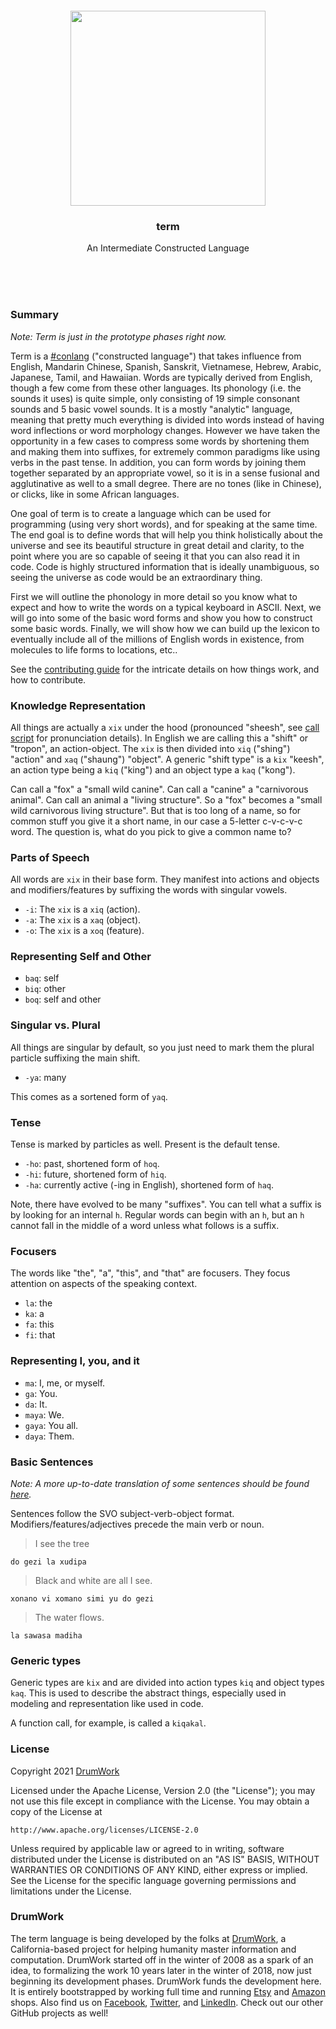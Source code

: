 
<br/>
<br/>
<br/>
<br/>
<br/>
<br/>

<p align='center'>
  <img src='https://github.com/teamdrumwork/term/blob/make/view/make.svg?raw=true' height='312'/>
</p>

<h3 align='center'>
  term
</h3>
<p align='center'>
  An Intermediate Constructed Language
</p>

<br/>
<br/>
<br/>

<h3 id="summary">Summary</h3>

_Note: Term is just in the prototype phases right now._

Term is a [#conlang](https://en.wikipedia.org/wiki/Constructed_language) ("constructed language") that takes influence from English, Mandarin Chinese, Spanish, Sanskrit, Vietnamese, Hebrew, Arabic, Japanese, Tamil, and Hawaiian. Words are typically derived from English, though a few come from these other languages. Its phonology (i.e. the sounds it uses) is quite simple, only consisting of 19 simple consonant sounds and 5 basic vowel sounds. It is a mostly "analytic" language, meaning that pretty much everything is divided into words instead of having word inflections or word morphology changes. However we have taken the opportunity in a few cases to compress some words by shortening them and making them into suffixes, for extremely common paradigms like using verbs in the past tense. In addition, you can form words by joining them together separated by an appropriate vowel, so it is in a sense fusional and agglutinative as well to a small degree. There are no tones (like in Chinese), or clicks, like in some African languages.

One goal of term is to create a language which can be used for programming (using very short words), and for speaking at the same time. The end goal is to define words that will help you think holistically about the universe and see its beautiful structure in great detail and clarity, to the point where you are so capable of seeing it that you can also read it in code. Code is highly structured information that is ideally unambiguous, so seeing the universe as code would be an extraordinary thing.

First we will outline the phonology in more detail so you know what to expect and how to write the words on a typical keyboard in ASCII. Next, we will go into some of the basic word forms and show you how to construct some basic words. Finally, we will show how we can build up the lexicon to eventually include all of the millions of English words in existence, from molecules to life forms to locations, etc..

See the [contributing guide](https://github.com/teamdrumwork/term/blob/make/.github/contributing.md) for the intricate details on how things work, and how to contribute.

### Knowledge Representation

All things are actually a `xix` under the hood (pronounced "sheesh", see [call script](https://github.com/teamdrumwork/call) for pronunciation details). In English we are calling this a "shift" or "tropon", an action-object. The `xix` is then divided into `xiq` ("shing") "action" and `xaq` ("shaung") "object". A generic "shift type" is a `kix` "keesh", an action type being a `kiq` ("king") and an object type a `kaq` ("kong").

Can call a "fox" a "small wild canine". Can call a "canine" a "carnivorous animal". Can call an animal a "living structure". So a "fox" becomes a "small wild carnivorous living structure". But that is too long of a name, so for common stuff you give it a short name, in our case a 5-letter c-v-c-v-c word. The question is, what do you pick to give a common name to?

### Parts of Speech

All words are `xix` in their base form. They manifest into actions and objects and modifiers/features by suffixing the words with singular vowels.

- `-i`: The `xix` is a `xiq` (action).
- `-a`: The `xix` is a `xaq` (object).
- `-o`: The `xix` is a `xoq` (feature).

### Representing Self and Other

- `baq`: self
- `biq`: other
- `boq`: self and other

### Singular vs. Plural

All things are singular by default, so you just need to mark them the plural particle suffixing the main shift.

- `-ya`: many

This comes as a sortened form of `yaq`.

### Tense

Tense is marked by particles as well. Present is the default tense.

- `-ho`: past, shortened form of `hoq`.
- `-hi`: future, shortened form of `hiq`.
- `-ha`: currently active (-ing in English), shortened form of `haq`.

Note, there have evolved to be many "suffixes". You can tell what a suffix is by looking for an internal `h`. Regular words can begin with an `h`, but an `h` cannot fall in the middle of a word unless what follows is a suffix.

### Focusers

The words like "the", "a", "this", and "that" are focusers. They focus attention on aspects of the speaking context.

- `la`: the
- `ka`: a
- `fa`: this
- `fi`: that

### Representing I, you, and it

- `ma`: I, me, or myself.
- `ga`: You.
- `da`: It.
- `maya`: We.
- `gaya`: You all.
- `daya`: Them.

### Basic Sentences

_Note: A more up-to-date translation of some sentences should be found [here](https://github.com/teamdrumwork/term/blob/make/list/sentence/full.csv)._

Sentences follow the SVO subject-verb-object format. Modifiers/features/adjectives precede the main verb or noun.

> I see the tree

```
do gezi la xudipa
```

> Black and white are all I see.

```
xonano vi xomano simi yu do gezi
```

> The water flows.

```
la sawasa madiha
```

### Generic types

Generic types are `kix` and are divided into action types `kiq` and object types `kaq`. This is used to describe the abstract things, especially used in modeling and representation like used in code.

A function call, for example, is called a `kiqakal`.

<h3 id="license">License</h3>

Copyright 2021 <a href='https://drum.work'>DrumWork</a>

Licensed under the Apache License, Version 2.0 (the "License");
you may not use this file except in compliance with the License.
You may obtain a copy of the License at

    http://www.apache.org/licenses/LICENSE-2.0

Unless required by applicable law or agreed to in writing, software
distributed under the License is distributed on an "AS IS" BASIS,
WITHOUT WARRANTIES OR CONDITIONS OF ANY KIND, either express or implied.
See the License for the specific language governing permissions and
limitations under the License.

<h3 id="mount">DrumWork</h3>

The term language is being developed by the folks at [DrumWork](https://drum.work), a California-based project for helping humanity master information and computation. DrumWork started off in the winter of 2008 as a spark of an idea, to formalizing the work 10 years later in the winter of 2018, now just beginning its development phases. DrumWork funds the development here. It is entirely bootstrapped by working full time and running [Etsy](https://etsy.com/shop/teamdrumwork) and [Amazon](https://www.amazon.com/s?rh=p_27%3AMount+Build) shops. Also find us on [Facebook](https://www.facebook.com/teamdrumwork), [Twitter](https://twitter.com/teamdrumwork), and [LinkedIn](https://www.linkedin.com/company/teamdrumwork). Check out our other GitHub projects as well!
